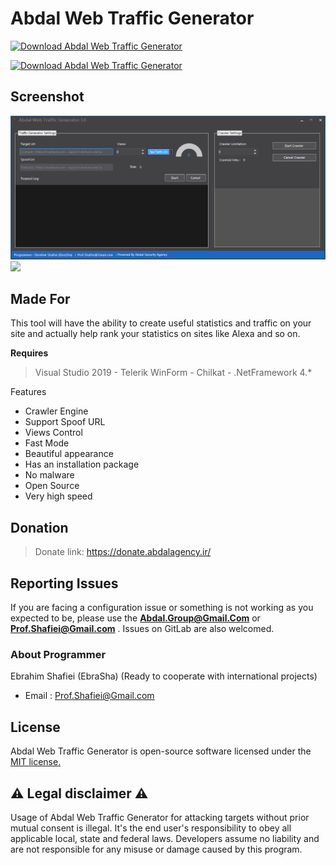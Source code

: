 # Abdal Web Traffic Generator


[![Download  Abdal Web Traffic Generator](https://img.shields.io/sourceforge/dt/abdal-web-traffic-generator.svg)](https://sourceforge.net/projects/abdal-web-traffic-generator/files/latest/download)


[![Download  Abdal Web Traffic Generator](https://a.fsdn.com/con/app/sf-download-button)](https://sourceforge.net/projects/abdal-web-traffic-generator/files/latest/download)


## Screenshot

![](Abdal_Web_Traffic_Generator.jpg)
![](https://github.com/abdal-security-group/Abdal-Web-Traffic-Generator/blob/main/img/Abdal_Web_Traffic_Generator.jpg)

## Made For 

This tool will have the ability to create useful statistics and traffic on your site and actually help rank your statistics on sites like Alexa and so on.


**Requires**
> Visual Studio 2019 - Telerik WinForm - Chilkat - .NetFramework 4.*
>


Features

- Crawler Engine
- Support Spoof URL
- Views Control
- Fast Mode
- Beautiful appearance
- Has an installation package
- No malware
- Open Source
- Very high speed

## Donation 
> Donate link: https://donate.abdalagency.ir/ 


## Reporting Issues

If you are facing a configuration issue or something is not working as you expected to be, please use the **Abdal.Group@Gmail.Com** or **Prof.Shafiei@Gmail.com** . Issues on GitLab are also welcomed.




### About Programmer
Ebrahim Shafiei (EbraSha) (Ready to cooperate with international projects)
  - Email : Prof.Shafiei@Gmail.com


## License
Abdal Web Traffic Generator is open-source software licensed under the [MIT license.](https://choosealicense.com/licenses/mit/)

## ⚠️ Legal disclaimer ⚠️

Usage of Abdal Web Traffic Generator for attacking targets without prior mutual consent is illegal. It's the end user's responsibility to obey all applicable local, state and federal laws. Developers assume no liability and are not responsible for any misuse or damage caused by this program.


